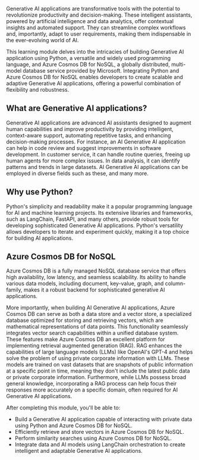 Generative AI applications are transformative tools with the potential to revolutionize productivity and decision-making. These intelligent assistants, powered by artificial intelligence and data analytics, offer contextual insights and automated support. They can streamline complex workflows and, importantly, adapt to user requirements, making them indispensable in the ever-evolving world of AI.

This learning module delves into the intricacies of building Generative AI application using Python, a versatile and widely used programming language, and Azure Cosmos DB for NoSQL, a globally distributed, multi-model database service provided by Microsoft. Integrating Python and Azure Cosmos DB for NoSQL enables developers to create scalable and adaptive Generative AI applications, offering a powerful combination of flexibility and robustness.

## What are Generative AI applications?

Generative AI applications are advanced AI assistants designed to augment human capabilities and improve productivity by providing intelligent, context-aware support, automating repetitive tasks, and enhancing decision-making processes. For instance, an AI Generative AI application can help in code review and suggest improvements in software development. In customer service, it can handle routine queries, freeing up human agents for more complex issues. In data analysis, it can identify patterns and trends in large datasets. AI Generative AI applications can be employed in diverse fields such as these, and many more.

## Why use Python?

Python's simplicity and readability make it a popular programming language for AI and machine learning projects. Its extensive libraries and frameworks, such as LangChain, FastAPI, and many others, provide robust tools for developing sophisticated Generative AI applications. Python's versatility allows developers to iterate and experiment quickly, making it a top choice for building AI applications.

## Azure Cosmos DB for NoSQL

Azure Cosmos DB is a fully managed NoSQL database service that offers high availability, low latency, and seamless scalability. Its ability to handle various data models, including document, key-value, graph, and column-family, makes it a robust backend for sophisticated generative AI applications.

More importantly, when building AI Generative AI applications, Azure Cosmos DB can serve as both a data store and a vector store, a specialized database optimized for storing and retrieving vectors, which are mathematical representations of data points. This functionality seamlessly integrates vector search capabilities within a unified database system. These features make Azure Cosmos DB an excellent platform for implementing retrieval augmented generation (RAG). RAG enhances the capabilities of large language models (LLMs) like OpenAI's GPT-4 and helps solve the problem of using private corporate information with LLMs. These models are trained on vast datasets that are snapshots of public information at a specific point in time, meaning they don't include the latest public data or private corporate information. Furthermore, while LLMs possess broad general knowledge, incorporating a RAG process can help focus their responses more accurately on a specific domain, often required for AI Generative AI applications.

After completing this module, you'll be able to:

- Build a Generative AI application capable of interacting with private data using Python and Azure Cosmos DB for NoSQL.
- Efficiently retrieve and store vectors in Azure Cosmos DB for NoSQL.
- Perform similarity searches using Azure Cosmos DB for NoSQL.
- Integrate data and AI models using LangChain orchestration to create intelligent and adaptable Generative AI applications.
